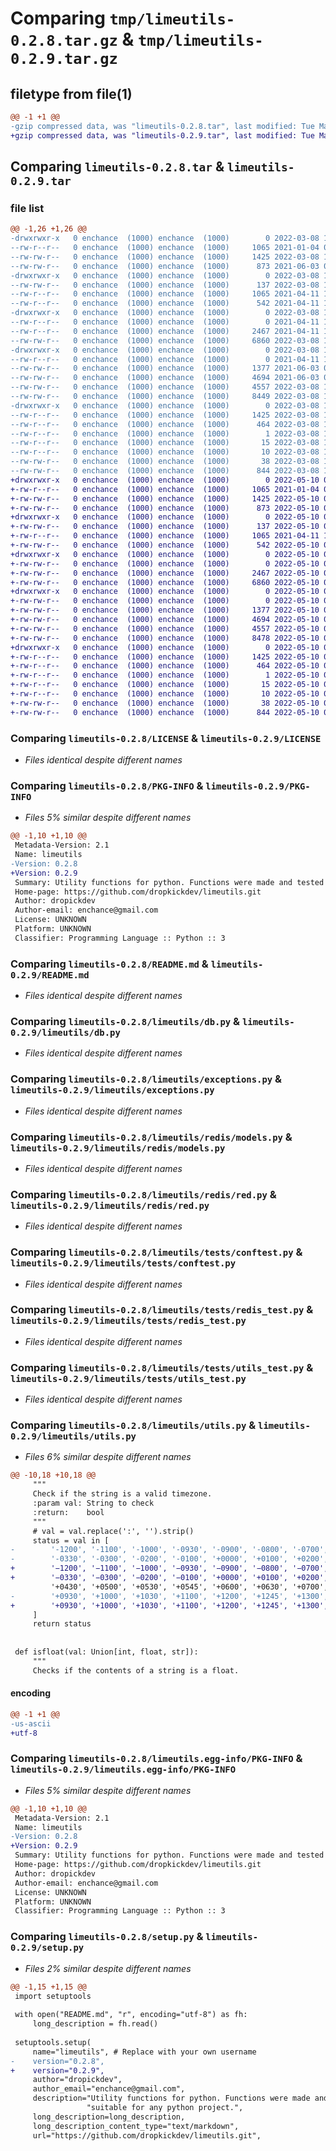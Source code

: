 # Comparing `tmp/limeutils-0.2.8.tar.gz` & `tmp/limeutils-0.2.9.tar.gz`

## filetype from file(1)

```diff
@@ -1 +1 @@
-gzip compressed data, was "limeutils-0.2.8.tar", last modified: Tue Mar  8 16:34:03 2022, max compression
+gzip compressed data, was "limeutils-0.2.9.tar", last modified: Tue May 10 03:03:22 2022, max compression
```

## Comparing `limeutils-0.2.8.tar` & `limeutils-0.2.9.tar`

### file list

```diff
@@ -1,26 +1,26 @@
-drwxrwxr-x   0 enchance  (1000) enchance  (1000)        0 2022-03-08 16:34:03.308777 limeutils-0.2.8/
--rw-r--r--   0 enchance  (1000) enchance  (1000)     1065 2021-01-04 07:10:32.000000 limeutils-0.2.8/LICENSE
--rw-rw-r--   0 enchance  (1000) enchance  (1000)     1425 2022-03-08 16:34:03.308777 limeutils-0.2.8/PKG-INFO
--rw-rw-r--   0 enchance  (1000) enchance  (1000)      873 2021-06-03 03:00:33.000000 limeutils-0.2.8/README.md
-drwxrwxr-x   0 enchance  (1000) enchance  (1000)        0 2022-03-08 16:34:03.304777 limeutils-0.2.8/limeutils/
--rw-rw-r--   0 enchance  (1000) enchance  (1000)      137 2022-03-08 16:31:05.000000 limeutils-0.2.8/limeutils/__init__.py
--rw-r--r--   0 enchance  (1000) enchance  (1000)     1065 2021-04-11 12:21:56.000000 limeutils-0.2.8/limeutils/db.py
--rw-r--r--   0 enchance  (1000) enchance  (1000)      542 2021-04-11 12:21:56.000000 limeutils-0.2.8/limeutils/exceptions.py
-drwxrwxr-x   0 enchance  (1000) enchance  (1000)        0 2022-03-08 16:34:03.308777 limeutils-0.2.8/limeutils/redis/
--rw-r--r--   0 enchance  (1000) enchance  (1000)        0 2021-04-11 12:21:56.000000 limeutils-0.2.8/limeutils/redis/__init__.py
--rw-r--r--   0 enchance  (1000) enchance  (1000)     2467 2021-04-11 12:21:56.000000 limeutils-0.2.8/limeutils/redis/models.py
--rw-rw-r--   0 enchance  (1000) enchance  (1000)     6860 2022-03-08 13:54:30.000000 limeutils-0.2.8/limeutils/redis/red.py
-drwxrwxr-x   0 enchance  (1000) enchance  (1000)        0 2022-03-08 16:34:03.308777 limeutils-0.2.8/limeutils/tests/
--rw-r--r--   0 enchance  (1000) enchance  (1000)        0 2021-04-11 12:21:56.000000 limeutils-0.2.8/limeutils/tests/__init__.py
--rw-rw-r--   0 enchance  (1000) enchance  (1000)     1377 2021-06-03 03:00:33.000000 limeutils-0.2.8/limeutils/tests/conftest.py
--rw-rw-r--   0 enchance  (1000) enchance  (1000)     4694 2021-06-03 03:00:33.000000 limeutils-0.2.8/limeutils/tests/redis_test.py
--rw-rw-r--   0 enchance  (1000) enchance  (1000)     4557 2022-03-08 15:56:25.000000 limeutils-0.2.8/limeutils/tests/utils_test.py
--rw-rw-r--   0 enchance  (1000) enchance  (1000)     8449 2022-03-08 15:56:19.000000 limeutils-0.2.8/limeutils/utils.py
-drwxrwxr-x   0 enchance  (1000) enchance  (1000)        0 2022-03-08 16:34:03.304777 limeutils-0.2.8/limeutils.egg-info/
--rw-r--r--   0 enchance  (1000) enchance  (1000)     1425 2022-03-08 16:34:03.000000 limeutils-0.2.8/limeutils.egg-info/PKG-INFO
--rw-r--r--   0 enchance  (1000) enchance  (1000)      464 2022-03-08 16:34:03.000000 limeutils-0.2.8/limeutils.egg-info/SOURCES.txt
--rw-r--r--   0 enchance  (1000) enchance  (1000)        1 2022-03-08 16:34:03.000000 limeutils-0.2.8/limeutils.egg-info/dependency_links.txt
--rw-r--r--   0 enchance  (1000) enchance  (1000)       15 2022-03-08 16:34:03.000000 limeutils-0.2.8/limeutils.egg-info/requires.txt
--rw-r--r--   0 enchance  (1000) enchance  (1000)       10 2022-03-08 16:34:03.000000 limeutils-0.2.8/limeutils.egg-info/top_level.txt
--rw-rw-r--   0 enchance  (1000) enchance  (1000)       38 2022-03-08 16:34:03.308777 limeutils-0.2.8/setup.cfg
--rw-rw-r--   0 enchance  (1000) enchance  (1000)      844 2022-03-08 16:30:57.000000 limeutils-0.2.8/setup.py
+drwxrwxr-x   0 enchance  (1000) enchance  (1000)        0 2022-05-10 03:03:22.843634 limeutils-0.2.9/
+-rw-r--r--   0 enchance  (1000) enchance  (1000)     1065 2021-01-04 07:10:32.000000 limeutils-0.2.9/LICENSE
+-rw-rw-r--   0 enchance  (1000) enchance  (1000)     1425 2022-05-10 03:03:22.843634 limeutils-0.2.9/PKG-INFO
+-rw-rw-r--   0 enchance  (1000) enchance  (1000)      873 2022-05-10 02:58:26.000000 limeutils-0.2.9/README.md
+drwxrwxr-x   0 enchance  (1000) enchance  (1000)        0 2022-05-10 03:03:22.839634 limeutils-0.2.9/limeutils/
+-rw-rw-r--   0 enchance  (1000) enchance  (1000)      137 2022-05-10 02:58:26.000000 limeutils-0.2.9/limeutils/__init__.py
+-rw-r--r--   0 enchance  (1000) enchance  (1000)     1065 2021-04-11 12:21:56.000000 limeutils-0.2.9/limeutils/db.py
+-rw-rw-r--   0 enchance  (1000) enchance  (1000)      542 2022-05-10 02:58:26.000000 limeutils-0.2.9/limeutils/exceptions.py
+drwxrwxr-x   0 enchance  (1000) enchance  (1000)        0 2022-05-10 03:03:22.839634 limeutils-0.2.9/limeutils/redis/
+-rw-rw-r--   0 enchance  (1000) enchance  (1000)        0 2022-05-10 02:58:26.000000 limeutils-0.2.9/limeutils/redis/__init__.py
+-rw-rw-r--   0 enchance  (1000) enchance  (1000)     2467 2022-05-10 02:58:26.000000 limeutils-0.2.9/limeutils/redis/models.py
+-rw-rw-r--   0 enchance  (1000) enchance  (1000)     6860 2022-05-10 02:58:26.000000 limeutils-0.2.9/limeutils/redis/red.py
+drwxrwxr-x   0 enchance  (1000) enchance  (1000)        0 2022-05-10 03:03:22.843634 limeutils-0.2.9/limeutils/tests/
+-rw-rw-r--   0 enchance  (1000) enchance  (1000)        0 2022-05-10 02:58:26.000000 limeutils-0.2.9/limeutils/tests/__init__.py
+-rw-rw-r--   0 enchance  (1000) enchance  (1000)     1377 2022-05-10 02:58:26.000000 limeutils-0.2.9/limeutils/tests/conftest.py
+-rw-rw-r--   0 enchance  (1000) enchance  (1000)     4694 2022-05-10 02:58:26.000000 limeutils-0.2.9/limeutils/tests/redis_test.py
+-rw-rw-r--   0 enchance  (1000) enchance  (1000)     4557 2022-05-10 02:58:26.000000 limeutils-0.2.9/limeutils/tests/utils_test.py
+-rw-rw-r--   0 enchance  (1000) enchance  (1000)     8478 2022-05-10 02:58:26.000000 limeutils-0.2.9/limeutils/utils.py
+drwxrwxr-x   0 enchance  (1000) enchance  (1000)        0 2022-05-10 03:03:22.839634 limeutils-0.2.9/limeutils.egg-info/
+-rw-r--r--   0 enchance  (1000) enchance  (1000)     1425 2022-05-10 03:03:21.000000 limeutils-0.2.9/limeutils.egg-info/PKG-INFO
+-rw-r--r--   0 enchance  (1000) enchance  (1000)      464 2022-05-10 03:03:22.000000 limeutils-0.2.9/limeutils.egg-info/SOURCES.txt
+-rw-r--r--   0 enchance  (1000) enchance  (1000)        1 2022-05-10 03:03:21.000000 limeutils-0.2.9/limeutils.egg-info/dependency_links.txt
+-rw-r--r--   0 enchance  (1000) enchance  (1000)       15 2022-05-10 03:03:22.000000 limeutils-0.2.9/limeutils.egg-info/requires.txt
+-rw-r--r--   0 enchance  (1000) enchance  (1000)       10 2022-05-10 03:03:22.000000 limeutils-0.2.9/limeutils.egg-info/top_level.txt
+-rw-rw-r--   0 enchance  (1000) enchance  (1000)       38 2022-05-10 03:03:22.843634 limeutils-0.2.9/setup.cfg
+-rw-rw-r--   0 enchance  (1000) enchance  (1000)      844 2022-05-10 02:58:26.000000 limeutils-0.2.9/setup.py
```

### Comparing `limeutils-0.2.8/LICENSE` & `limeutils-0.2.9/LICENSE`

 * *Files identical despite different names*

### Comparing `limeutils-0.2.8/PKG-INFO` & `limeutils-0.2.9/PKG-INFO`

 * *Files 5% similar despite different names*

```diff
@@ -1,10 +1,10 @@
 Metadata-Version: 2.1
 Name: limeutils
-Version: 0.2.8
+Version: 0.2.9
 Summary: Utility functions for python. Functions were made and tested in FastAPI but are suitable for any python project.
 Home-page: https://github.com/dropkickdev/limeutils.git
 Author: dropickdev
 Author-email: enchance@gmail.com
 License: UNKNOWN
 Platform: UNKNOWN
 Classifier: Programming Language :: Python :: 3
```

### Comparing `limeutils-0.2.8/README.md` & `limeutils-0.2.9/README.md`

 * *Files identical despite different names*

### Comparing `limeutils-0.2.8/limeutils/db.py` & `limeutils-0.2.9/limeutils/db.py`

 * *Files identical despite different names*

### Comparing `limeutils-0.2.8/limeutils/exceptions.py` & `limeutils-0.2.9/limeutils/exceptions.py`

 * *Files identical despite different names*

### Comparing `limeutils-0.2.8/limeutils/redis/models.py` & `limeutils-0.2.9/limeutils/redis/models.py`

 * *Files identical despite different names*

### Comparing `limeutils-0.2.8/limeutils/redis/red.py` & `limeutils-0.2.9/limeutils/redis/red.py`

 * *Files identical despite different names*

### Comparing `limeutils-0.2.8/limeutils/tests/conftest.py` & `limeutils-0.2.9/limeutils/tests/conftest.py`

 * *Files identical despite different names*

### Comparing `limeutils-0.2.8/limeutils/tests/redis_test.py` & `limeutils-0.2.9/limeutils/tests/redis_test.py`

 * *Files identical despite different names*

### Comparing `limeutils-0.2.8/limeutils/tests/utils_test.py` & `limeutils-0.2.9/limeutils/tests/utils_test.py`

 * *Files identical despite different names*

### Comparing `limeutils-0.2.8/limeutils/utils.py` & `limeutils-0.2.9/limeutils/utils.py`

 * *Files 6% similar despite different names*

```diff
@@ -10,18 +10,18 @@
     """
     Check if the string is a valid timezone.
     :param val: String to check
     :return:    bool
     """
     # val = val.replace(':', '').strip()
     status = val in [
-        '-1200', '-1100', '-1000', '-0930', '-0900', '-0800', '-0700', '-0600', '-0500', '-0400',
-        '-0330', '-0300', '-0200', '-0100', '+0000', '+0100', '+0200', '+0300', '+0330', '+0400',
+        '−1200', '−1100', '−1000', '−0930', '−0900', '−0800', '−0700', '−0600', '−0500', '−0400',
+        '−0330', '−0300', '−0200', '−0100', '+0000', '+0100', '+0200', '+0300', '+0330', '+0400',
         '+0430', '+0500', '+0530', '+0545', '+0600', '+0630', '+0700', '+0800', '+0845', '+0900',
-        '+0930', '+1000', '+1030', '+1100', '+1200', '+1245', '+1300', '+1400'
+        '+0930', '+1000', '+1030', '+1100', '+1200', '+1245', '+1300', '+1400',
     ]
     return status
 
 
 def isfloat(val: Union[int, float, str]):
     """
     Checks if the contents of a string is a float.
```

#### encoding

```diff
@@ -1 +1 @@
-us-ascii
+utf-8
```

### Comparing `limeutils-0.2.8/limeutils.egg-info/PKG-INFO` & `limeutils-0.2.9/limeutils.egg-info/PKG-INFO`

 * *Files 5% similar despite different names*

```diff
@@ -1,10 +1,10 @@
 Metadata-Version: 2.1
 Name: limeutils
-Version: 0.2.8
+Version: 0.2.9
 Summary: Utility functions for python. Functions were made and tested in FastAPI but are suitable for any python project.
 Home-page: https://github.com/dropkickdev/limeutils.git
 Author: dropickdev
 Author-email: enchance@gmail.com
 License: UNKNOWN
 Platform: UNKNOWN
 Classifier: Programming Language :: Python :: 3
```

### Comparing `limeutils-0.2.8/setup.py` & `limeutils-0.2.9/setup.py`

 * *Files 2% similar despite different names*

```diff
@@ -1,15 +1,15 @@
 import setuptools
 
 with open("README.md", "r", encoding="utf-8") as fh:
     long_description = fh.read()
 
 setuptools.setup(
     name="limeutils", # Replace with your own username
-    version="0.2.8",
+    version="0.2.9",
     author="dropickdev",
     author_email="enchance@gmail.com",
     description="Utility functions for python. Functions were made and tested in FastAPI but are "
                 "suitable for any python project.",
     long_description=long_description,
     long_description_content_type="text/markdown",
     url="https://github.com/dropkickdev/limeutils.git",
```

